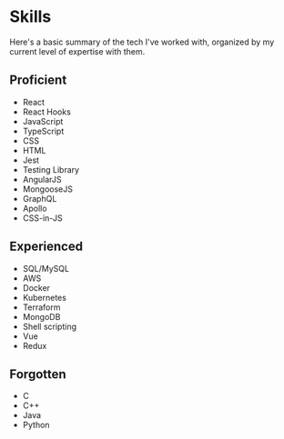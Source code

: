 # Skills

Here's a basic summary of the tech I've worked with, organized by my current level of expertise with them.

## Proficient

- React
- React Hooks
- JavaScript
- TypeScript
- CSS
- HTML
- Jest
- Testing Library
- AngularJS
- MongooseJS
- GraphQL
- Apollo
- CSS-in-JS

## Experienced

- SQL/MySQL
- AWS
- Docker
- Kubernetes
- Terraform
- MongoDB
- Shell scripting
- Vue
- Redux

## Forgotten

- C
- C++
- Java
- Python
